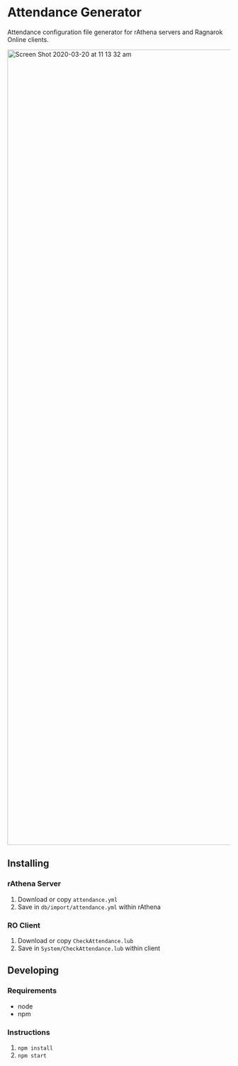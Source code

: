 # Attendance Generator
Attendance configuration file generator for rAthena servers and Ragnarok Online clients.

<img width="1792" alt="Screen Shot 2020-03-20 at 11 13 32 am" src="https://user-images.githubusercontent.com/7020503/77126037-e1dc2e80-6a9b-11ea-881b-2e7f934bbaac.png">

## Installing
### rAthena Server
1. Download or copy `attendance.yml`
2. Save in `db/import/attendance.yml` within rAthena

### RO Client
1. Download or copy `CheckAttendance.lub`
2. Save in `System/CheckAttendance.lub` within client

## Developing
### Requirements
- node
- npm

### Instructions
1. `npm install`
2. `npm start`